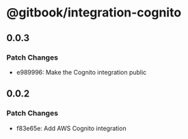 # @gitbook/integration-cognito

## 0.0.3

### Patch Changes

-   e989996: Make the Cognito integration public

## 0.0.2

### Patch Changes

-   f83e65e: Add AWS Cognito integration
